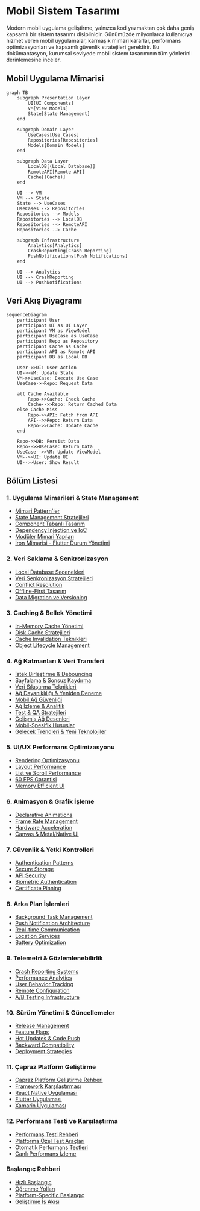 # Mobil Sistem Tasarımı

Modern mobil uygulama geliştirme, yalnızca kod yazmaktan çok daha geniş kapsamlı bir sistem tasarımı disiplinidir. Günümüzde milyonlarca kullanıcıya hizmet veren mobil uygulamalar, karmaşık mimari kararlar, performans optimizasyonları ve kapsamlı güvenlik stratejileri gerektirir. Bu dokümantasyon, kurumsal seviyede mobil sistem tasarımının tüm yönlerini derinlemesine inceler.

## Mobil Uygulama Mimarisi

```mermaid
graph TB
    subgraph Presentation Layer
        UI[UI Components]
        VM[View Models]
        State[State Management]
    end
    
    subgraph Domain Layer
        UseCases[Use Cases]
        Repositories[Repositories]
        Models[Domain Models]
    end
    
    subgraph Data Layer
        LocalDB[(Local Database)]
        RemoteAPI[Remote API]
        Cache[(Cache)]
    end
    
    UI --> VM
    VM --> State
    State --> UseCases
    UseCases --> Repositories
    Repositories --> Models
    Repositories --> LocalDB
    Repositories --> RemoteAPI
    Repositories --> Cache
    
    subgraph Infrastructure
        Analytics[Analytics]
        CrashReporting[Crash Reporting]
        PushNotifications[Push Notifications]
    end
    
    UI --> Analytics
    UI --> CrashReporting
    UI --> PushNotifications
```

## Veri Akış Diyagramı

```mermaid
sequenceDiagram
    participant User
    participant UI as UI Layer
    participant VM as ViewModel
    participant UseCase as UseCase
    participant Repo as Repository
    participant Cache as Cache
    participant API as Remote API
    participant DB as Local DB

    User->>UI: User Action
    UI->>VM: Update State
    VM->>UseCase: Execute Use Case
    UseCase->>Repo: Request Data
    
    alt Cache Available
        Repo->>Cache: Check Cache
        Cache-->>Repo: Return Cached Data
    else Cache Miss
        Repo->>API: Fetch from API
        API-->>Repo: Return Data
        Repo->>Cache: Update Cache
    end
    
    Repo->>DB: Persist Data
    Repo-->>UseCase: Return Data
    UseCase-->>VM: Update ViewModel
    VM-->>UI: Update UI
    UI-->>User: Show Result
```

## Bölüm Listesi

### 1. Uygulama Mimarileri & State Management
- [Mimari Pattern'ler](/mobile/architecture/patterns)
- [State Management Stratejileri](/mobile/architecture/state-management)
- [Component Tabanlı Tasarım](/mobile/architecture/component-based)
- [Dependency Injection ve IoC](/mobile/architecture/dependency-injection)
- [Modüler Mimari Yapıları](/mobile/architecture/modular-architecture)
- [Iron Mimarisi - Flutter Durum Yönetimi](/mobile/iron-architecture)

### 2. Veri Saklama & Senkronizasyon
- [Local Database Seçenekleri](/mobile/storage/local-databases)
- [Veri Senkronizasyon Stratejileri](/mobile/storage/sync-strategies)
- [Conflict Resolution](/mobile/storage/conflict-resolution)
- [Offline-First Tasarım](/mobile/storage/offline-first)
- [Data Migration ve Versioning](/mobile/storage/data-migration)

### 3. Caching & Bellek Yönetimi
- [In-Memory Cache Yönetimi](/mobile/performance/memory-cache)
- [Disk Cache Stratejileri](/mobile/performance/disk-cache)
- [Cache Invalidation Teknikleri](/mobile/performance/cache-invalidation)
- [Object Lifecycle Management](/mobile/performance/object-lifecycle)

### 4. Ağ Katmanları & Veri Transferi
- [İstek Birleştirme & Debouncing](/mobile/networking/batching-debouncing)
- [Sayfalama & Sonsuz Kaydırma](/mobile/networking/pagination)
- [Veri Sıkıştırma Teknikleri](/mobile/networking/compression)
- [Ağ Dayanıklılığı & Yeniden Deneme](/mobile/networking/resilience)
- [Mobil Ağ Güvenliği](/mobile/networking/security)
- [Ağ İzleme & Analitik](/mobile/networking/monitoring)
- [Test & QA Stratejileri](/mobile/networking/testing-qa)
- [Gelişmiş Ağ Desenleri](/mobile/networking/advanced-patterns)
- [Mobil-Spesifik Hususlar](/mobile/networking/mobile-considerations)
- [Gelecek Trendleri & Yeni Teknolojiler](/mobile/networking/future-trends)

### 5. UI/UX Performans Optimizasyonu
- [Rendering Optimizasyonu](/mobile/ui-performance/rendering)
- [Layout Performance](/mobile/ui-performance/layout)
- [List ve Scroll Performance](/mobile/ui-performance/list-performance)
- [60 FPS Garantisi](/mobile/ui-performance/fps-optimization)
- [Memory Efficient UI](/mobile/ui-performance/memory-efficient)

### 6. Animasyon & Grafik İşleme
- [Declarative Animations](/mobile/graphics/declarative-animations)
- [Frame Rate Management](/mobile/graphics/frame-rate-management)
- [Hardware Acceleration](/mobile/graphics/hardware-acceleration)
- [Canvas & Metal/Native UI](/mobile/graphics/canvas-metal-native)

### 7. Güvenlik & Yetki Kontrolleri
- [Authentication Patterns](/mobile/security/authentication)
- [Secure Storage](/mobile/security/secure-storage)
- [API Security](/mobile/security/api-security)
- [Biometric Authentication](/mobile/security/biometric-auth)
- [Certificate Pinning](/mobile/security/certificate-pinning)

### 8. Arka Plan İşlemleri
- [Background Task Management](/mobile/background/task-management)
- [Push Notification Architecture](/mobile/background/push-notifications)
- [Real-time Communication](/mobile/background/real-time)
- [Location Services](/mobile/background/location-services)
- [Battery Optimization](/mobile/background/battery-optimization)

### 9. Telemetri & Gözlemlenebilirlik
- [Crash Reporting Systems](/mobile/observability/crash-reporting)
- [Performance Analytics](/mobile/observability/performance-analytics)
- [User Behavior Tracking](/mobile/observability/user-tracking)
- [Remote Configuration](/mobile/observability/remote-config)
- [A/B Testing Infrastructure](/mobile/observability/ab-testing)

### 10. Sürüm Yönetimi & Güncellemeler
- [Release Management](/mobile/versioning/release-management)
- [Feature Flags](/mobile/versioning/feature-flags)
- [Hot Updates & Code Push](/mobile/versioning/hot-updates)
- [Backward Compatibility](/mobile/versioning/backward-compatibility)
- [Deployment Strategies](/mobile/versioning/deployment-strategies)

### 11. Çapraz Platform Geliştirme
- [Çapraz Platform Geliştirme Rehberi](/mobile/cross-platform-development)
- [Framework Karşılaştırması](/mobile/cross-platform-development#framework-karşılaştırması)
- [React Native Uygulaması](/mobile/cross-platform-development#react-native-uygulaması)
- [Flutter Uygulaması](/mobile/cross-platform-development#flutter-uygulaması)
- [Xamarin Uygulaması](/mobile/cross-platform-development#xamarin-uygulaması)

### 12. Performans Testi ve Karşılaştırma
- [Performans Testi Rehberi](/mobile/performance-testing)
- [Platforma Özel Test Araçları](/mobile/performance-testing#platforma-özel-test-araçları)
- [Otomatik Performans Testleri](/mobile/performance-testing#otomatik-performans-testleri)
- [Canlı Performans İzleme](/mobile/performance-testing#canlı-performans-izleme)

### Başlangıç Rehberi
- [Hızlı Başlangıç](/mobile/getting-started)
- [Öğrenme Yolları](/mobile/getting-started#learning-path)
- [Platform-Specific Başlangıç](/mobile/getting-started#platform-specific-quick-starts)
- [Geliştirme İş Akışı](/mobile/getting-started#development-workflow)